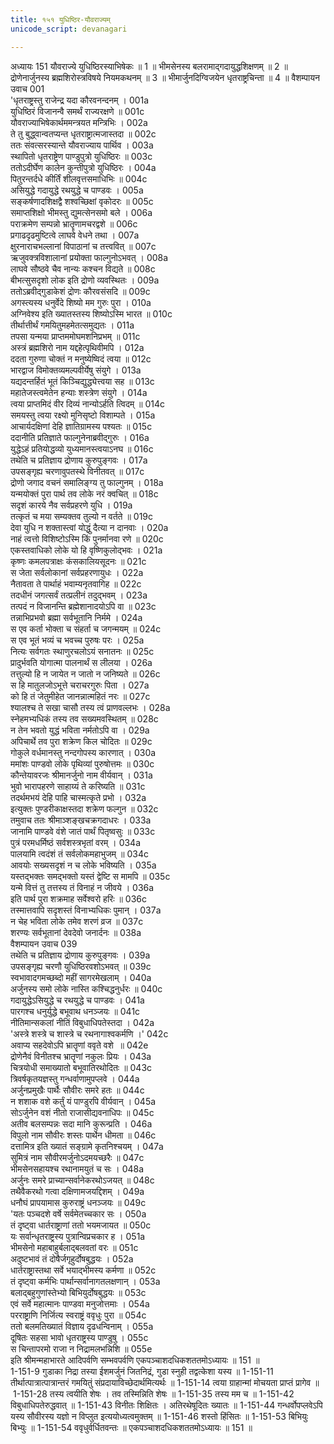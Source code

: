 ```yaml
---
title: १५१ युधिष्ठिर-यौवराज्यम्
unicode_script: devanagari

---
```



अध्यायः 151
यौवराज्ये युधिष्ठिरस्याभिषेकः ॥ 1 ॥ भीमसेनस्य बलरामाद्गदायुद्धशिक्षणम् ॥ 2 ॥ द्रोणेनार्जुनस्य ब्रह्मशिरोस्त्रविषये नियमकथनम् ॥ 3 ॥ भीमार्जुनदिग्विजयेन धृतराष्ट्रचिन्ता ॥ 4 ॥ 
वैशम्पायन उवाच		001  
\'धृतराष्ट्रस्तु राजेन्द्र यदा कौरवनन्दनम् ।	001a  
युधिष्ठिरं विजानन्वै समर्थं राज्यरक्षणे ॥	001c  
यौवराज्याभिषेकार्थममन्त्रयत मन्त्रिभिः ।	002a  
ते तु बुद्ध्वान्वतप्यन्त धृतराष्ट्रात्मजास्तदा ॥	002c  
ततः संवत्सरस्यान्ते यौवराज्याय पार्थिव ।	003a  
स्थापितो धृतराष्ट्रेण पाण्डुपुत्रो युधिष्ठिरः ॥	003c  
ततोऽदीर्घेण कालेन कुन्तीपुत्रो युधिष्ठिरः ।	004a  
पितुरन्तर्दधे कीर्तिं शीलवृत्तसमाधिभिः ॥	004c  
असियुद्धे गदायुद्धे रथयुद्धे च पाण्डवः ।	005a  
सङ्कर्षणादशिक्षद्वै शश्वच्छिक्षां वृकोदरः ॥	005c  
समाप्तशिक्षो भीमस्तु द्युमत्सेनसमो बले ।	006a  
पराक्रमेण सम्पन्नो भ्रातॄणामचरद्वशे ॥	006c  
प्रगाढदृढमुष्टित्वे लाघवे वेधने तथा ।	007a  
क्षुरनाराचभल्लानां विपाठानां च तत्त्ववित् ॥	007c  
ऋजुवक्त्रविशालानां प्रयोक्ता फाल्गुनोऽभवत् ।	008a  
लाघवे सौष्ठवे चैव नान्यः कश्चन विद्यते ॥	008c  
बीभत्सुसदृशो लोक इति द्रोणो व्यवस्थितः ।	009a  
ततोऽब्रवीद्गुडाकेशं द्रोणः कौरवसंसदि ॥	009c  
अगस्त्यस्य धनुर्वेदे शिष्यो मम गुरुः पुरा ।	010a  
अग्निवेश्य इति ख्यातस्तस्य शिष्योऽस्मि भारत ॥	010c  
तीर्थात्तीर्थं गमयितुमहमेतत्समुद्यतः ।	011a  
तपसा यन्मया प्राप्तममोघमशनिप्रभम् ॥	011c  
अस्त्रं ब्रह्मशिरो नाम यद्दहेत्पृथिवीमपि ।	012a  
ददता गुरुणा चोक्तं न मनुष्येष्विदं त्वया ॥	012c  
भारद्वाज विमोक्तव्यमल्पवीर्येषु संयुगे ।	013a  
यद्यदन्तर्हितं भूतं किञ्चिद्युद्ध्येत्त्वया सह ॥	013c  
महातेजस्त्वमेतेन हन्याः शस्त्रेण संयुगे ।	014a  
त्वया प्राप्तमिदं वीर दिव्यं नान्योऽर्हति त्विदम् ॥	014c  
समयस्तु त्वया रक्ष्यो मुनिसृष्टो विशाम्पते ।	015a  
आचार्यदक्षिणां देहि ज्ञातिग्रामस्य पश्यतः ॥	015c  
ददानीति प्रतिज्ञाते फाल्गुनेनाब्रवीद्गुरुः ।	016a  
युद्धेऽहं प्रतियोद्धव्यो युध्यमानस्त्वयाऽनघ ॥	016c  
तथेति च प्रतिज्ञाय द्रोणाय कुरुपुङ्गवः ।	017a  
उपसङ्गृह्य चरणावुपतस्थे विनीतवत् ॥	017c  
द्रोणो जगाद वचनं समालिङ्ग्य तु फाल्गुनम् ।	018a  
यन्मयोक्तं पुरा पार्थ तव लोके नरं क्वचित् ॥	018c  
सदृशं कारये नैव सर्वप्रहरणे युधि ।	019a  
तत्कृतं च मया सम्यक्तव तुल्यो न वर्तते ॥	019c  
देवा युधि न शक्तास्त्वां योद्धुं दैत्या न दानवाः ।	020a  
नाहं त्वत्तो विशिष्टोऽस्मि किं पुनर्मानवा रणे ॥	020c  
एकस्तवाधिको लोके यो हि वृष्णिकुलोद्भवः ।	021a  
कृष्णः कमलपत्राक्षः कंसकालियसूदनः ॥	021c  
स जेता सर्वलोकानां सर्वप्रहरणायुधः ।	022a  
नैतावता ते पार्थाहं भवाम्यनृतवागिह ॥	022c  
तदधीनं जगत्सर्वं तत्प्रलीनं तदुद्भवम् ।	023a  
तत्पदं न विजानन्ति ब्रह्मेशानादयोऽपि वा ॥	023c  
तन्नाभिप्रभवो ब्रह्मा सर्वभूतानि निर्ममे ।	024a  
स एव कर्ता भोक्ता च संहर्ता च जगन्मयम् ॥	024c  
स एव भूतं भव्यं च भवच्च पुरुषः परः ।	025a  
नित्यः सर्वगतः स्थाणुरचलोऽयं सनातनः ॥	025c  
प्रादुर्भवति योगात्मा पालनार्थं स लीलया ।	026a  
तत्तुल्यो हि न जायेत न जातो न जनिष्यते ॥	026c  
स हि मातुलजोऽभूत्ते चराचरगुरुः पिता ।	027a  
को हि तं जेतुमीहेत जानन्नात्महितं नरः ॥	027c  
श्यालश्च ते सखा चासौ तस्य त्वं प्राणवल्लभः ।	028a  
स्नेहमभ्यधिकं तस्य तव सख्यमवस्थितम् ॥	028c  
न तेन भवतो युद्धं भविता नर्मतोऽपि वा ।	029a  
अपिचार्थे तव पुरा शक्रेण किल चोदितः ॥	029c  
गोकुले वर्धमानस्तु नन्दगोपस्य कारणात् ।	030a  
ममांशः पाण्डवो लोके पृथिव्यां पुरुषोत्तमः ॥	030c  
कौन्तेयावरजः श्रीमानर्जुनो नाम वीर्यवान् ।	031a  
भुवो भारापहरणे साहाय्यं ते करिष्यति ॥	031c  
तदर्थमभयं देहि पाहि चास्मत्कृते प्रभो ।	032a  
इत्युक्तः पुण्डरीकाक्षस्तदा शक्रेण फल्गुन ॥	032c  
तमुवाच ततः श्रीमाञ्शङ्खचक्रगदाधरः ।	033a  
जानामि पाण्डवे वंशे जातं पार्थं पितृष्वसुः ॥	033c  
पुत्रं परमधर्मिष्ठं सर्वशस्त्रभृतां वरम् ।	034a  
पालयामि त्वदंशं तं सर्वलोकमहाभुजम् ॥	034c  
आवयोः सख्यसदृशं न च लोके भविष्यति ।	035a  
यस्तद्भक्तः समद्भक्तो यस्तं द्वेष्टि स मामपि ॥	035c  
यन्मे वित्तं तु तत्तस्य तं विनाहं न जीवये ।	036a  
इति पार्थ पुरा शक्रमाह सर्वेश्वरो हरिः ॥	036c  
तस्मात्तवापि सदृशस्तं विनाभ्यधिकः पुमान् ।	037a  
न चेह भविता लोके तमेव शरणं व्रज ॥	037c  
शरण्यः सर्वभूतानां देवदेवो जनार्दनः ॥	038a  
वैशम्पायन उवाच	039  
तथेति च प्रतिज्ञाय द्रोणाय कुरुपुङ्गवः ।	039a  
उपसङ्गृह्य चरणौ युधिष्ठिरवशोऽभवत् ॥	039c  
स्वभावादगमच्छब्दो महीं सागरमेखलाम् ।	040a  
अर्जुनस्य समो लोके नास्ति कश्चिद्धनुर्धरः ॥	040c  
गदायुद्धेऽसियुद्धे च रथयुद्धे च पाण्डवः ।	041a  
पारगश्च धनुर्युद्धे बभूवाथ धनञ्जयः ॥	041c  
नीतिमान्सकलां नीतिं विबुधाधिपतेस्तदा ।	042a  
\'अस्त्रे शस्त्रे च शास्त्रे च रथनागाश्वकर्मणि ।\'	042c  
अवाप्य सहदेवोऽपि भ्रातॄणां ववृते वशे  ॥	042e  
द्रोणेनैवं विनीतश्च भ्रातॄणां नकुलः प्रियः ।	043a  
चित्रयोधी समाख्यातो बभूवातिरथोदितः ॥	043c  
त्रिवर्षकृतयज्ञस्तु गन्धर्वाणामुपप्लवे ।	044a  
अर्जुनप्रमुखैः पार्थैः सौवीरः समरे हतः ॥	044c  
न शशाक वशे कर्तुं यं पाण्डुरपि वीर्यवान् ।	045a  
सोऽर्जुनेन वशं नीतो राजासीद्यवनाधिपः ॥	045c  
अतीव बलसम्पन्नः सदा मानि कुरून्प्रति ।	046a  
विपुलो नाम सौवीरः शस्तः पार्थेन धीमता ॥	046c  
दत्तामित्र इति ख्यातं सङ्ग्रामे कृतनिश्चयम् ।	047a  
सुमित्रं नाम सौवीरमर्जुनोऽदमयच्छरैः ॥	047c  
भीमसेनसहायश्च रथानामयुतं च सः ।	048a  
अर्जुनः समरे प्राच्यान्सर्वानेकरथोऽजयत् ॥	048c  
तथैवैकरथो गत्वा दक्षिणामजयद्दिशम् ।	049a  
धनौघं प्रापयामास कुरुराष्ट्रं धनञ्जयः ॥	049c  
\'यतः पञ्चदशे वर्षे सर्वमेतच्चकार सः ।	050a  
तं दृष्ट्वा धार्तराष्ट्राणां ततो भयमजायत ॥	050c  
यः सर्वान्धृतराष्ट्रस्य पुत्रान्विप्रचकार ह ।	051a  
भीमसेनो महाबाहुर्बलाद्बलवतां वरः ॥	051c  
अदुष्टभावं तं दोषैर्जगृहुर्दोषबुद्धयः ।	052a  
धार्तराष्ट्रास्तथा सर्वे भयाद्भीमस्य कर्मणा ॥	052c  
तं दृष्ट्वा कर्मभिः पार्थान्सर्वानागतलक्षणान् ।	053a  
बलाद्बहुगुणांस्तेभ्यो बिभियुर्दोषबुद्धयः ॥	053c  
एवं सर्वे महात्मानः पाण्डवा मनुजोत्तमाः ।	054a  
परराष्ट्राणि निर्जित्य स्वराष्ट्रं ववृधुः पुरा ॥	054c  
ततो बलमतिख्यातं विज्ञाय दृढधन्विनाम् ।	055a  
दूषितः सहसा भावो धृतराष्ट्रस्य पाण्डुषु ।	055c  
स चिन्तापरमो राजा न निद्रामलभन्निशि ॥	055e  
इति श्रीमन्महाभारते आदिपर्वणि सम्भवपर्वणि एकपञ्चाशदधिकशततमोऽध्यायः ॥ 151 ॥  
1-151-9 गुडाका निद्रा तस्या ईशमर्जुनं जितनिद्रं, गुडा स्नुही तद्वत्केशा यस्य ॥ 1-151-11 तीर्थात्पात्रात्पात्रान्तरं गमयितुं संप्रदायाविच्छेदार्थमित्यर्थः ॥ 1-151-14 त्वया ग्राहान्मां मोचयता प्राप्तं प्रागेव ॥ 1-151-28 तस्य त्वयीति शेषः । तव तस्मिन्निति शेषः ॥ 1-151-35 तस्य मम च ॥ 1-151-42 विबुधाधिपतेरुद्धवात् ॥ 1-151-43 विनीतः शिक्षितः । अतिरथेषूदितः ख्यातः ॥ 1-151-44 गन्धर्वोपप्लवेऽपि यस्य सौवीरस्य यज्ञो न विप्लुत इत्ययोध्यत्वमुक्तम् ॥ 1-151-46 शस्तो हिंसितः ॥ 1-151-53 बिभियुः बिभ्युः ॥ 1-151-54 ववृधुर्वर्धितवन्तः ॥ एकपञ्चाशदधिकशततमोऽध्यायः ॥ 151 ॥